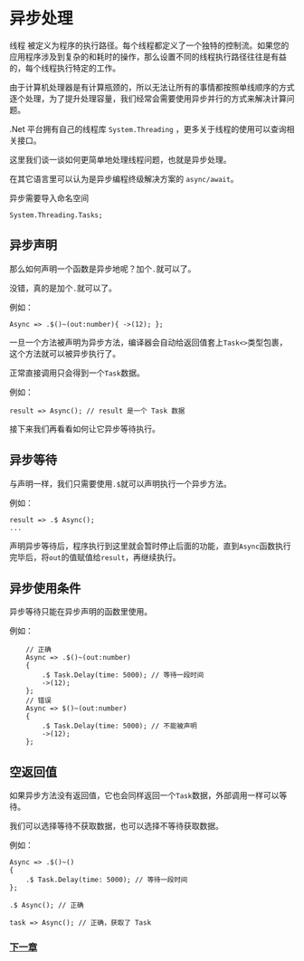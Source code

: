 # 异步处理
线程 被定义为程序的执行路径。每个线程都定义了一个独特的控制流。如果您的应用程序涉及到复杂的和耗时的操作，那么设置不同的线程执行路径往往是有益的，每个线程执行特定的工作。  

由于计算机处理器是有计算瓶颈的，所以无法让所有的事情都按照单线顺序的方式逐个处理，为了提升处理容量，我们经常会需要使用异步并行的方式来解决计算问题。  

.Net 平台拥有自己的线程库 `System.Threading` ，更多关于线程的使用可以查询相关接口。  

这里我们谈一谈如何更简单地处理线程问题，也就是异步处理。  

在其它语言里可以认为是异步编程终级解决方案的 `async/await`。  

异步需要导入命名空间

    System.Threading.Tasks;

## 异步声明
那么如何声明一个函数是异步地呢？加个`.`就可以了。

没错，真的是加个`.`就可以了。

例如：

    Async => .$()~(out:number){ ->(12); };

一旦一个方法被声明为异步方法，编译器会自动给返回值套上`Task<>`类型包裹，这个方法就可以被异步执行了。

正常直接调用只会得到一个`Task`数据。

例如：

    result => Async(); // result 是一个 Task 数据

接下来我们再看看如何让它异步等待执行。
## 异步等待
与声明一样，我们只需要使用`.$`就可以声明执行一个异步方法。

例如：

    result => .$ Async(); 
    ...

声明异步等待后，程序执行到这里就会暂时停止后面的功能，直到`Async`函数执行完毕后，将`out`的值赋值给`result`，再继续执行。
## 异步使用条件
异步等待只能在异步声明的函数里使用。

例如：

        // 正确
        Async => .$()~(out:number)
        { 
            .$ Task.Delay(time: 5000); // 等待一段时间
            ->(12); 
        };
        // 错误
        Async => $()~(out:number)
        { 
            .$ Task.Delay(time: 5000); // 不能被声明
            ->(12); 
        };

## 空返回值
如果异步方法没有返回值，它也会同样返回一个`Task`数据，外部调用一样可以等待。

我们可以选择等待不获取数据，也可以选择不等待获取数据。

例如：

    Async => .$()~()
    {
        .$ Task.Delay(time: 5000); // 等待一段时间
    };

    .$ Async(); // 正确

    task => Async(); // 正确，获取了 Task

### [下一章](泛型.md)